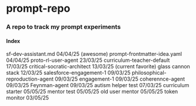 # prompt-repo

### A repo to track my prompt experiments

#### Index
sf-dev-assistant.md 04/04/25 (awesome)
prompt-frontmatter-idea.yaml 04/04/25
proto-rl-user-agent 23/03/25
curriculum-teacher-default 17/03/25
critical-socratic-architect 13/03/25 (current favorite)
glass cannon stack 12/03/25
salesforce-engagement-1 09/03/25
philosophical-reproduction-agent 09/03/25
engagement-1 09/03/25
coherennce-agent 09/03/25
Feynman-agent 09/03/25
autism helper test 07/03/25
curriculum starter 05/05/25
mentor test 05/05/25
old user mentor 05/05/25
token monitor 03/05/25
